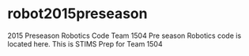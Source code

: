 robot2015preseason
==================

2015 Preseason Robotics Code
Team 1504 Pre season Robotics code is located here.
This is STIMS Prep for Team 1504

